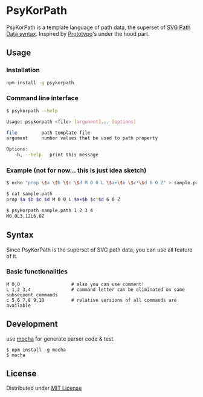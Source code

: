 # PsyKorPath

PsyKorPath is a template language of path data, the superset of [SVG Path Data syntax][w3c paths].
Inspired by [Prototypo][prototypo, kickstarter project]'s under the hood part.

[w3c paths]: http://www.w3.org/TR/SVG/paths.html#PathData
[prototypo, kickstarter project]: https://www.kickstarter.com/projects/599698621/prototypo-streamlining-font-creation


## Usage

### Installation
```sh
npm install -g psykorpath
```

### Command line interface
```sh
$ psykorpath --help

Usage: psykorpath <file> [argument]... [options]

file         path template file
argument     number values that be used to path property

Options:
   -h, --help   print this message
```

### Example (not for now... this is just idea sketch)
```sh
$ echo "prop \$a \$b \$c \$d M 0 0 L \$a+\$b \$c*\$d 6 0 Z" > sample.path

$ cat sample.path
prop $a $b $c $d M 0 0 L $a+$b $c*$d 6 0 Z

$ psykorpath sample.path 1 2 3 4
M0,0L3,12L6,0Z
```


## Syntax

Since PsyKorPath is the superset of SVG path data, you can use all feature of it.

### Basic functionalities
```psykorpath
M 0,0                   # also you can use comment!
L 1,2 3,4               # command letter can be eliminated on same subsequent commands
c 5,6 7,8 9,10          # relative versions of all commands are available
```


## Development

use [mocha](http://visionmedia.github.io/mocha/) for generate parser code & test.

```
$ npm install -g mocha
$ mocha
```


## License

Distributed under [MIT License](./LICENSE)

